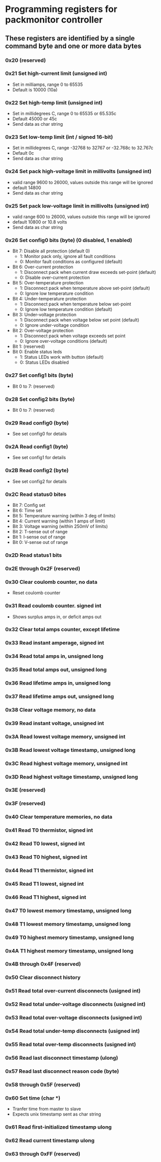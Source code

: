 # Programming registers for packmonitor controller

## These registers are identified by a single command byte and one or more data bytes

### 0x20 (reserved)

### 0x21 Set high-current limit (unsigned int)

* Set in milliamps, range 0 to 65535 
* Default is 10000 (10a)

### 0x22 Set high-temp limit (unsigned int)

* Set in millidegrees C, range 0 to 65535 or 65.535c
* Default 45000 or 45c
* Send data as char string

### 0x23 Set low-temp limit (int / signed 16-bit)

* Set in millidegrees C, range -32768 to 32767 or -32.768c to 32.767c
* Default 0c
* Send data as char string

### 0x24 Set pack high-voltage limit in millivolts (unsigned int)

* valid range 9600 to 26000, values outside this range will be ignored
* default 14800
* Send data as char string

### 0x25 Set pack low-voltage limit in millivolts (unsigned int)

* valid range 600 to 26000, values outside this range will be ignored
* default 10800 or 10.8 volts
* Send data as char string

### 0x26 Set config0 bits (byte) (0 disabled, 1 enabled)

* Bit 7: Disable all protection (default 0)
  * 1: Monitor pack only, ignore all fault conditions
  * 0: Monitor fault conditions as configured (default)
* Bit 6: Over-current protection
  * 1: Disconnect pack when current draw exceeds set-point (default)
  * 0: Disable over-current protection
* Bit 5: Over-temperature protection
  * 1: Disconnect pack when temperature above set-point (default)
  * 0: Ignore low temperature condition
* Bit 4: Under-temperature protection
  * 1: Disconnect pack when temperature below set-point
  * 0: Ignore low temperature condition (default)
* Bit 3: Under-voltage protection
  * 1: Disconnect pack when voltage below set point (default)
  * 0: Ignore under-voltage condition
* Bit 2: Over-voltage protection
  * 1: Disconnect pack when voltage exceeds set point
  * 0: Ignore over-voltage conditions (default)
* Bit 1: (reserved)
* Bit 0: Enable status leds
  * 1: Status LEDs work with button (default)
  * 0: Status LEDs disabled

### 0x27 Set config1 bits (byte)

* Bit 0 to 7: (reserved)

### 0x28 Set config2 bits (byte)

* Bit 0 to 7: (reserved)

### 0x29 Read config0 (byte)

* See set config0 for details
### 0x2A Read config1 (byte)

* See set config1 for details
### 0x2B Read config2 (byte)

* See set config2 for details
### 0x2C Read status0 bites

* Bit 7: Config set
* Bit 6: Time set
* Bit 5: Temperature warning (within 3 deg of limits)
* Bit 4: Current warning (within 1 amps of limit)
* Bit 3: Voltage warning (within 250mV of limits)
* Bit 2: T-sense out of range
* Bit 1: I-sense out of range
* Bit 0: V-sense out of range

### 0x2D Read status1 bits

### 0x2E through 0x2F (reserved)
### 0x30 Clear coulomb counter, no data

* Reset coulomb counter
### 0x31 Read coulomb counter. signed int

* Shows surplus amps in, or deficit amps out
### 0x32 Clear total amps counter, except lifetime

### 0x33 Read instant amperage, signed int

### 0x34 Read total amps in, unsigned long

### 0x35 Read total amps out, unsigned long

### 0x36 Read lifetime amps in, unsigned long

### 0x37 Read lifetime amps out, unsigned long

### 0x38 Clear voltage memory, no data

### 0x39 Read instant voltage, unsigned int

### 0x3A Read lowest voltage memory, unsigned int

### 0x3B Read lowest voltage timestamp, unsigned long

### 0x3C Read highest voltage memory, unsigned int
### 0x3D Read highest voltage timestamp, unsigned long

### 0x3E (reserved)
### 0x3F (reserved)

### 0x40 Clear temperature memories, no data

### 0x41 Read T0 thermistor, signed int

### 0x42 Read T0 lowest, signed int

### 0x43 Read T0 highest, signed int

### 0x44 Read T1 thermistor, signed int

### 0x45 Read T1 lowest, signed int

### 0x46 Read T1 highest, signed int

### 0x47 T0 lowest memory timestamp, unsigned long

### 0x48 T1 lowest memory timestamp, unsigned long

### 0x49 T0 highest memory timestamp, unsigned long

### 0x4A T1 highest memory timestamp, unsigned long
### 0x4B through 0x4F (reserved)

### 0x50 Clear disconnect history

### 0x51 Read total over-current disconnects (usigned int)

### 0x52 Read total under-voltage disconnects (usigned int)

### 0x53 Read total over-voltage disconnects (usigned int)

### 0x54 Read total under-temp disconnects (usigned int)

### 0x55 Read total over-temp disconnects (usigned int)

### 0x56 Read last disconnect timestamp (ulong)

### 0x57 Read last disconnect reason code (byte)

### 0x58 through 0x5F (reserved)

### 0x60 Set time (char *)

* Tranfer time from master to slave
* Expects unix timestamp sent as char string
### 0x61 Read first-initialized timestamp ulong

### 0x62 Read current timestamp ulong

### 0x63 through 0xFF (reserved)